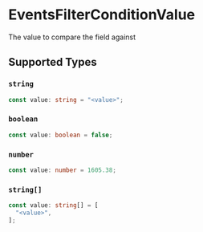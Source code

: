 # EventsFilterConditionValue

The value to compare the field against


## Supported Types

### `string`

```typescript
const value: string = "<value>";
```

### `boolean`

```typescript
const value: boolean = false;
```

### `number`

```typescript
const value: number = 1605.38;
```

### `string[]`

```typescript
const value: string[] = [
  "<value>",
];
```

